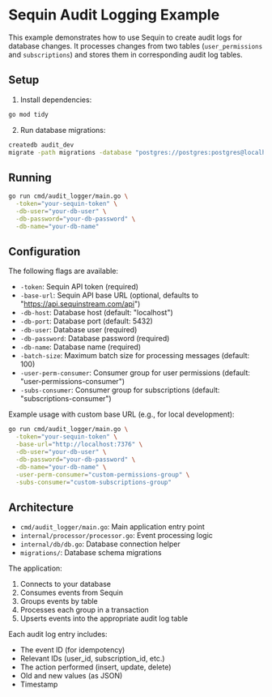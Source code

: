 # Sequin Audit Logging Example

This example demonstrates how to use Sequin to create audit logs for database changes. It processes changes from two tables (`user_permissions` and `subscriptions`) and stores them in corresponding audit log tables.

## Setup

1. Install dependencies:

```bash
go mod tidy
```

2. Run database migrations:

```bash
createdb audit_dev
migrate -path migrations -database "postgres://postgres:postgres@localhost:5432/dbname?sslmode=disable" up
```

## Running

```bash
go run cmd/audit_logger/main.go \
  -token="your-sequin-token" \
  -db-user="your-db-user" \
  -db-password="your-db-password" \
  -db-name="your-db-name"
```

## Configuration

The following flags are available:

- `-token`: Sequin API token (required)
- `-base-url`: Sequin API base URL (optional, defaults to "https://api.sequinstream.com/api")
- `-db-host`: Database host (default: "localhost")
- `-db-port`: Database port (default: 5432)
- `-db-user`: Database user (required)
- `-db-password`: Database password (required)
- `-db-name`: Database name (required)
- `-batch-size`: Maximum batch size for processing messages (default: 100)
- `-user-perm-consumer`: Consumer group for user permissions (default: "user-permissions-consumer")
- `-subs-consumer`: Consumer group for subscriptions (default: "subscriptions-consumer")

Example usage with custom base URL (e.g., for local development):

```bash
go run cmd/audit_logger/main.go \
  -token="your-sequin-token" \
  -base-url="http://localhost:7376" \
  -db-user="your-db-user" \
  -db-password="your-db-password" \
  -db-name="your-db-name" \
  -user-perm-consumer="custom-permissions-group" \
  -subs-consumer="custom-subscriptions-group"
```

## Architecture

- `cmd/audit_logger/main.go`: Main application entry point
- `internal/processor/processor.go`: Event processing logic
- `internal/db/db.go`: Database connection helper
- `migrations/`: Database schema migrations

The application:

1. Connects to your database
2. Consumes events from Sequin
3. Groups events by table
4. Processes each group in a transaction
5. Upserts events into the appropriate audit log table

Each audit log entry includes:

- The event ID (for idempotency)
- Relevant IDs (user_id, subscription_id, etc.)
- The action performed (insert, update, delete)
- Old and new values (as JSON)
- Timestamp

